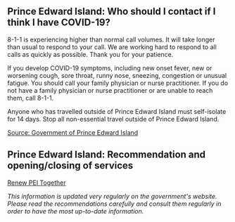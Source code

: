## Prince Edward Island: Who should I contact if I think I have COVID-19?

8-1-1 is experiencing higher than normal call volumes. It will take longer than usual to respond to your call. We are working hard to respond to all calls as quickly as possible. Thank you for your patience.

If you develop COVID-19 symptoms, including new onset fever, new or worsening cough, sore throat, runny nose, sneezing, congestion or unusual fatigue. You should call your family physician or nurse practitioner. If you do not have a family physician or nurse practitioner or are unable to reach them, call 8-1-1.

Anyone who has travelled outside of Prince Edward Island must self-isolate for 14 days. Stop all non-essential travel outside of Prince Edward Island.

[Source: Government of Prince Edward Island](https://www.princeedwardisland.ca/en/information/health-and-wellness/covid-19-when-should-i-call-811)

## Prince Edward Island: Recommendation and opening/closing of services

[Renew PEI Together](https://www.princeedwardisland.ca/en/topic/renew-pei-together)

*This information is updated very regularly on the government's website. Please read the recommendations carefully and consult them regularly in order to have the most up-to-date information.*
